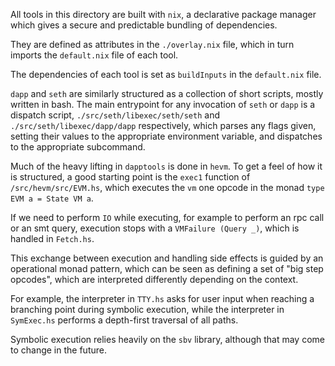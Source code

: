 All tools in this directory are built with `nix`, a declarative package manager 
which gives a secure and predictable bundling of dependencies.

They are defined as attributes in the `./overlay.nix` file, 
which in turn imports the `default.nix` file of each tool.

The dependencies of each tool is set as `buildInputs` in the `default.nix` file.

`dapp` and `seth` are similarly structured as a collection of short scripts,
mostly written in bash. The main entrypoint for any invocation of `seth` or `dapp`
is a dispatch script, `./src/seth/libexec/seth/seth` and `./src/seth/libexec/dapp/dapp` respectively, which parses any flags given, setting their values to the appropriate environment variable,
and dispatches to the appropriate subcommand.

Much of the heavy lifting in `dapptools` is done in `hevm`. To get a feel of how it is structured,
a good starting point is the `exec1` function of `/src/hevm/src/EVM.hs`, which executes the `vm` one opcode in the monad `type EVM a = State VM a`.

If we need to perform `IO` while executing, for example to perform an rpc call or an smt query,
execution stops with a `VMFailure (Query _)`, which is handled in `Fetch.hs`.

This exchange between execution and handling side effects is guided by an operational monad pattern, which can be seen as defining a set of "big step opcodes", which are interpreted differently depending on the context.

For example, the interpreter in `TTY.hs` asks for user input when reaching a branching point during symbolic execution, while the interpreter in `SymExec.hs` performs a depth-first traversal of all paths.

Symbolic execution relies heavily on the `sbv` library, although that may come to change in the future.

